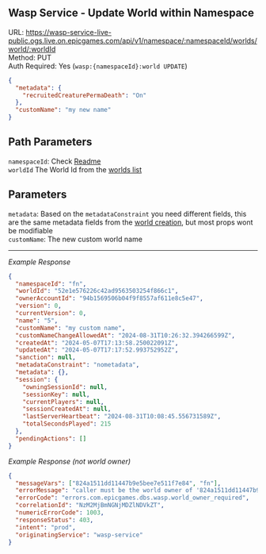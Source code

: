 ## Wasp Service - Update World within Namespace

URL: https://wasp-service-live-public.ogs.live.on.epicgames.com/api/v1/namespace/:namespaceId/worlds/world/:worldId \
Method: PUT \
Auth Required: Yes (`wasp:{namespaceId}:world UPDATE`)

```json
{
  "metadata": {
    "recruitedCreaturePermaDeath": "On"
  },
  "customName": "my new name"
}
```

## Path Parameters

`namespaceId`: Check [Readme](../README.md) <br/>
`worldId` The World Id from the [worlds list](./AccountAccessibleWorld.md)

## Parameters

`metadata`: Based on the `metadataConstraint` you need different fields, this are the same metadata fields from the [world creation](./WorldInfo.md), but most props wont be modifiable <br/>
`customName`: The new custom world name

---

_Example Response_

```json
{
  "namespaceId": "fn",
  "worldId": "52e1e576226c42ad9563503254f866c1",
  "ownerAccountId": "94b1569506b04f9f8557af611e8c5e47",
  "version": 0,
  "currentVersion": 0,
  "name": "5",
  "customName": "my custom name",
  "customNameChangeAllowedAt": "2024-08-31T10:26:32.394266599Z",
  "createdAt": "2024-05-07T17:13:58.250022091Z",
  "updatedAt": "2024-05-07T17:17:52.993752952Z",
  "sanction": null,
  "metadataConstraint": "nometadata",
  "metadata": {},
  "session": {
    "owningSessionId": null,
    "sessionKey": null,
    "currentPlayers": null,
    "sessionCreatedAt": null,
    "lastServerHeartbeat": "2024-08-31T10:08:45.556731589Z",
    "totalSecondsPlayed": 215
  },
  "pendingActions": []
}
```

_Example Response (not world owner)_

```json
{
  "messageVars": ["824a1511dd11447b9e5bee7e511f7e84", "fn"],
  "errorMessage": "caller must be the world owner of '824a1511dd11447b9e5bee7e511f7e84':'fn'",
  "errorCode": "errors.com.epicgames.dbs.wasp.world_owner_required",
  "correlationId": "NzM2MjBmNGNjMDZlNDVkZT",
  "numericErrorCode": 1003,
  "responseStatus": 403,
  "intent": "prod",
  "originatingService": "wasp-service"
}
```
